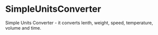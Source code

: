# SimpleUnitsConverter
Simple Units Converter - it converts lenth, weight, speed, temperature, volume and time.
